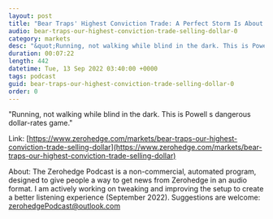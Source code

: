 ```yaml
---
layout: post
title: "Bear Traps' Highest Conviction Trade: A Perfect Storm Is About To Hammer The Dollar"
audio: bear-traps-our-highest-conviction-trade-selling-dollar-0
category: markets
desc: "&quot;Running, not walking while blind in the dark. This is Powell s dangerous dollar-rates game.&quot;"
duration: 00:07:22
length: 442
datetime: Tue, 13 Sep 2022 03:40:00 +0000
tags: podcast
guid: bear-traps-our-highest-conviction-trade-selling-dollar-0
order: 0
---
```

&quot;Running, not walking while blind in the dark. This is Powell s dangerous dollar-rates game.&quot;

Link: [https://www.zerohedge.com/markets/bear-traps-our-highest-conviction-trade-selling-dollar](https://www.zerohedge.com/markets/bear-traps-our-highest-conviction-trade-selling-dollar)

About: The Zerohedge Podcast is a non-commercial, automated program, designed to give people a way to get news from Zerohedge in an audio format.  I am actively working on tweaking and improving the setup to create a better listening experience (September 2022).  Suggestions are welcome: [zerohedgePodcast@outlook.com](mailto:zerohedgePodcast@outlook.com)